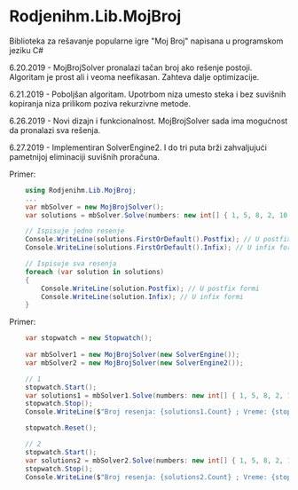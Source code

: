 # Rodjenihm.Lib.MojBroj
Biblioteka za rešavanje popularne igre "Moj Broj" napisana u programskom jeziku C#

6.20.2019 - MojBrojSolver pronalazi tačan broj ako rešenje postoji. Algoritam je prost ali i veoma neefikasan. Zahteva dalje optimizacije.  

6.21.2019 - Poboljšan algoritam. Upotrbom niza umesto steka i bez suvišnih kopiranja niza prilikom poziva rekurzivne metode.    

6.26.2019 - Novi dizajn i funkcionalnost. MojBrojSolver sada ima mogućnost da pronalazi sva rešenja.  

6.27.2019 - Implementiran SolverEngine2. I do tri puta brži zahvaljujući pametnijoj eliminaciji suvišnih proračuna.

Primer:  
```csharp
    using Rodjenihm.Lib.MojBroj;
    ...
    var mbSolver = new MojBrojSolver();
    var solutions = mbSolver.Solve(numbers: new int[] { 1, 5, 8, 2, 10, 50 }, target: 872);

    // Ispisuje jedno resenje
    Console.WriteLine(solutions.FirstOrDefault().Postfix); // U postfix formi
    Console.WriteLine(solutions.FirstOrDefault().Infix); // U infix formi

    // Ispisuje sva resenja
    foreach (var solution in solutions)
    {
        Console.WriteLine(solution.Postfix); // U postfix formi
        Console.WriteLine(solution.Infix); // U infix formi
    }
```  

Primer:
```csharp
    var stopwatch = new Stopwatch();
    
    var mbSolver1 = new MojBrojSolver(new SolverEngine());
    var mbSolver2 = new MojBrojSolver(new SolverEngine2());

    // 1
    stopwatch.Start();
    var solutions1 = mbSolver1.Solve(numbers: new int[] { 1, 5, 8, 2, 10, 50 }, target: 872).ToList();
    stopwatch.Stop();
    Console.WriteLine($"Broj resenja: {solutions1.Count} ; Vreme: {stopwatch.ElapsedMilliseconds}");

    stopwatch.Reset();

    // 2
    stopwatch.Start();
    var solutions2 = mbSolver2.Solve(numbers: new int[] { 1, 5, 8, 2, 10, 50 }, target: 872).ToList();
    stopwatch.Stop();
    Console.WriteLine($"Broj resenja: {solutions2.Count} ; Vreme: {stopwatch.ElapsedMilliseconds}");
``` 


